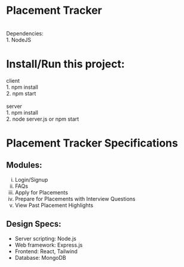 <h1><strong>Placement Tracker</strong></h1><br>
Dependencies:<br>
1. NodeJS


<h1>Install/Run this project:</h1>
client<br>
1. npm install<br>
2. npm start<br>
<br>
server<br>
1. npm install<br>
2. node server.js or npm start<br>

<h1>Placement Tracker Specifications</h1>

<h2>Modules:</h2>

<ol type="i">
<li> Login/Signup </li>
<li> FAQs </li>
<li> Apply for Placements </li>
<li> Prepare for Placements with Interview Questions </li>
<li> View Past Placement Highlights </li>
</ol>

<h2>Design Specs:</h2>

<ul>
<li>Server scripting: Node.js</li>
<li>Web framework: Express.js</li>
<li>Frontend: React, Tailwind</li>
<li>Database: MongoDB</li>
</ul>

